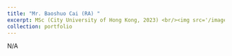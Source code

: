 ```yaml
---
title: "Mr. Baoshuo Cai (RA) "
excerpt: MSc (City University of Hong Kong, 2023) <br/><img src='/images/bio-photo-2.jpg' width="200" height="180">
collection: portfolio
---
```

<div style="text-align: justify">
N/A
</div>
